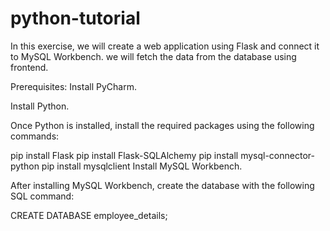 # python-tutorial

In this exercise, we will create a web application using Flask and connect it to MySQL Workbench.
we will fetch the data from the database using frontend.

Prerequisites:
Install PyCharm.

Install Python.

Once Python is installed, install the required packages using the following commands:


pip install Flask
pip install Flask-SQLAlchemy
pip install mysql-connector-python
pip install mysqlclient
Install MySQL Workbench.

After installing MySQL Workbench, create the database with the following SQL command:

CREATE DATABASE employee_details;
